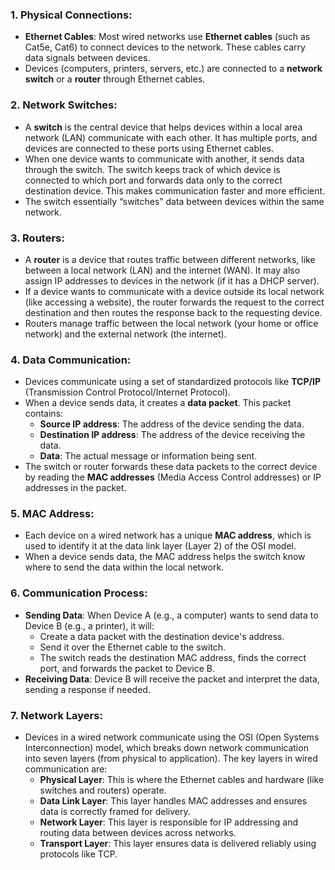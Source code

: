 ### 1. **Physical Connections**:
   - **Ethernet Cables**: Most wired networks use **Ethernet cables** (such as Cat5e, Cat6) to connect devices to the network. These cables carry data signals between devices.
   - Devices (computers, printers, servers, etc.) are connected to a **network switch** or a **router** through Ethernet cables.

### 2. **Network Switches**:
   - A **switch** is the central device that helps devices within a local area network (LAN) communicate with each other. It has multiple ports, and devices are connected to these ports using Ethernet cables.
   - When one device wants to communicate with another, it sends data through the switch. The switch keeps track of which device is connected to which port and forwards data only to the correct destination device. This makes communication faster and more efficient.
   - The switch essentially “switches” data between devices within the same network.

### 3. **Routers**:
   - A **router** is a device that routes traffic between different networks, like between a local network (LAN) and the internet (WAN). It may also assign IP addresses to devices in the network (if it has a DHCP server).
   - If a device wants to communicate with a device outside its local network (like accessing a website), the router forwards the request to the correct destination and then routes the response back to the requesting device.
   - Routers manage traffic between the local network (your home or office network) and the external network (the internet).

### 4. **Data Communication**:
   - Devices communicate using a set of standardized protocols like **TCP/IP** (Transmission Control Protocol/Internet Protocol).
   - When a device sends data, it creates a **data packet**. This packet contains:
     - **Source IP address**: The address of the device sending the data.
     - **Destination IP address**: The address of the device receiving the data.
     - **Data**: The actual message or information being sent.
   - The switch or router forwards these data packets to the correct device by reading the **MAC addresses** (Media Access Control addresses) or IP addresses in the packet.
   
### 5. **MAC Address**:
   - Each device on a wired network has a unique **MAC address**, which is used to identify it at the data link layer (Layer 2) of the OSI model. 
   - When a device sends data, the MAC address helps the switch know where to send the data within the local network.

### 6. **Communication Process**:
   - **Sending Data**: When Device A (e.g., a computer) wants to send data to Device B (e.g., a printer), it will:
     - Create a data packet with the destination device's address.
     - Send it over the Ethernet cable to the switch.
     - The switch reads the destination MAC address, finds the correct port, and forwards the packet to Device B.
   - **Receiving Data**: Device B will receive the packet and interpret the data, sending a response if needed.

### 7. **Network Layers**:
   - Devices in a wired network communicate using the OSI (Open Systems Interconnection) model, which breaks down network communication into seven layers (from physical to application). The key layers in wired communication are:
     - **Physical Layer**: This is where the Ethernet cables and hardware (like switches and routers) operate.
     - **Data Link Layer**: This layer handles MAC addresses and ensures data is correctly framed for delivery.
     - **Network Layer**: This layer is responsible for IP addressing and routing data between devices across networks.
     - **Transport Layer**: This layer ensures data is delivered reliably using protocols like TCP.